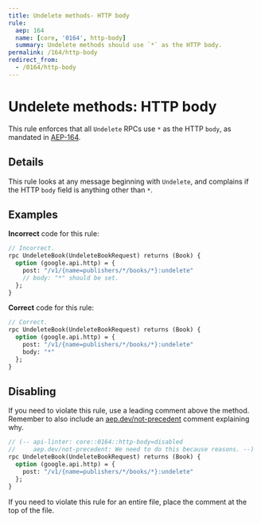 ```yaml
---
title: Undelete methods- HTTP body
rule:
  aep: 164
  name: [core, '0164', http-body]
  summary: Undelete methods should use `*` as the HTTP body.
permalink: /164/http-body
redirect_from:
  - /0164/http-body
---
```


# Undelete methods: HTTP body

This rule enforces that all `Undelete` RPCs use `*` as the HTTP `body`, as mandated in
[AEP-164][].

## Details

This rule looks at any message beginning with `Undelete`, and complains
if the HTTP `body` field is anything other than `*`.

## Examples

**Incorrect** code for this rule:

```proto
// Incorrect.
rpc UndeleteBook(UndeleteBookRequest) returns (Book) {
  option (google.api.http) = {
    post: "/v1/{name=publishers/*/books/*}:undelete"
    // body: "*" should be set.
  };
}
```

**Correct** code for this rule:

```proto
// Correct.
rpc UndeleteBook(UndeleteBookRequest) returns (Book) {
  option (google.api.http) = {
    post: "/v1/{name=publishers/*/books/*}:undelete"
    body: "*"
  };
}
```

## Disabling

If you need to violate this rule, use a leading comment above the method.
Remember to also include an [aep.dev/not-precedent][] comment explaining why.

```proto
// (-- api-linter: core::0164::http-body=disabled
//     aep.dev/not-precedent: We need to do this because reasons. --)
rpc UndeleteBook(UndeleteBookRequest) returns (Book) {
  option (google.api.http) = {
    post: "/v1/{name=publishers/*/books/*}:undelete"
  };
}
```

If you need to violate this rule for an entire file, place the comment at the
top of the file.

[aep-164]: https://aep.dev/164
[aep.dev/not-precedent]: https://aep.dev/not-precedent
